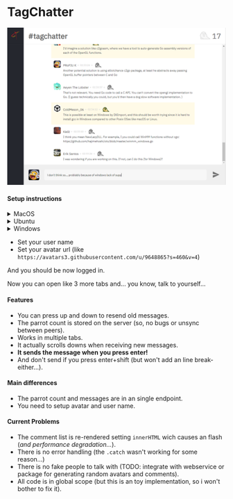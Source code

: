 # TagChatter

![Preview](preview.png)

#### Setup instructions
<details>
<summary>MacOS</summary>
```
git clone https://github.com/fernando-msj/TagChatter-fontend.git
cd TagChatter-fontend
npm install
open ./index.html
npm start
echo done
```
</details>
<details>
<summary>Ubuntu</summary>
```
git clone https://github.com/fernando-msj/TagChatter-fontend.git
cd TagChatter-fontend
npm install
gnome-open index.html
npm start
echo done
```
You will probably need to go open the index.html by hand if this open an text editor...
</details>
<details>
<summary>Windows</summary>
```
git clone https://github.com/fernando-msj/TagChatter-fontend.git
cd TagChatter-fontend
npm install
index.html
npm start
echo done
```
</details>

* Set your user name
* Set your avatar url (like `https://avatars3.githubusercontent.com/u/9648865?s=460&v=4`)

And you should be now logged in.

Now you can open like 3 more tabs and... you know, talk to yourself...

#### Features
* You can press up and down to resend old messages.
* The parrot count is stored on the server (so, no bugs or unsync between peers).
* Works in multiple tabs.
* It actually scrolls downs when receiving new messages.
* **It sends the message when you press enter!**
* And don't send if you press enter+shift (but won't add an line break-either...).

#### Main differences
* The parrot count and messages are in an single endpoint.
* You need to setup avatar and user name.

#### Current Problems
* The comment list is re-rendered setting `innerHTML` wich causes an flash (*and performance degradation...*).
* There is no error handling (the `.catch` wasn't working for some reason...)
* There is no fake people to talk with (TODO: integrate with webservice or package for generating random avatars and comments).
* All code is in global scope (but this is an toy implementation, so i won't bother to fix it).
